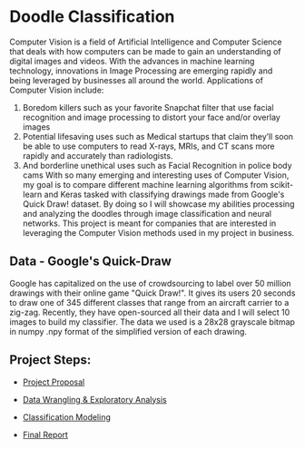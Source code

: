 # Doodle Classification

Computer Vision is a field of Artificial Intelligence and Computer Science that deals with how computers can be made to gain an understanding of digital images and videos. With the advances in machine learning technology, innovations in Image Processing are emerging rapidly and being leveraged by businesses all around the world. Applications of Computer Vision include:

1.	Boredom killers such as your favorite Snapchat filter that use facial recognition and image processing to distort your face and/or overlay images
2.	Potential lifesaving uses such as Medical startups that claim they’ll soon be able to use computers to read X-rays, MRIs, and CT scans more rapidly and accurately than radiologists.
3.	And borderline unethical uses such as Facial Recognition in police body cams
With so many emerging and interesting uses of Computer Vision, my goal is to compare different machine learning algorithms from scikit-learn and Keras tasked with classifying drawings made from Google's Quick Draw! dataset. By doing so I will showcase my abilities processing and analyzing the doodles through image classification and neural networks. This project is meant for companies that are interested in leveraging the Computer Vision methods used in my project in business.



## Data - Google's Quick-Draw

Google has capitalized on the use of crowdsourcing to label over 50 million drawings with their online game "Quick Draw!". It gives its users 20 seconds to draw one of 345 different classes that range from an aircraft carrier to a zig-zag. Recently, they have open-sourced all their data and I will select 10 images to build my classifier. The data we used is a 28x28 grayscale bitmap in numpy .npy format of the simplified version of each drawing. 

 ## Project Steps: 

 - [Project Proposal](Proposal.pdf)
 
 - [Data Wrangling & Exploratory Analysis](Data_Wrangling_&_Exploratory_Data_Analysis.md)
 
 - [Classification Modeling](Classification_Modeling.md)
 
 - [Final Report](Report.pdf)
